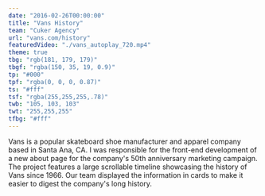 ```yaml
---
date: "2016-02-26T00:00:00"
title: "Vans History"
team: "Cuker Agency"
url: "vans.com/history"
featuredVideo: "./vans_autoplay_720.mp4"
theme: true
tbg: "rgb(181, 179, 179)"
tbgf: "rgba(150, 35, 19, 0.9)"
tp: "#000"
tpf: "rgba(0, 0, 0, 0.87)"
ts: "#fff"
tsf: "rgba(255,255,255,.78)"
twb: "105, 103, 103"
twt: "255,255,255"
tfbg: "#fff"
---
```

Vans is a popular skateboard shoe manufacturer and apparel company based in Santa Ana, CA. I was responsible for the front-end development of a new about page for the company's 50th anniversary marketing campaign. The project features a large scrollable timeline showcasing the history of Vans since 1966. Our team displayed the information in cards to make it easier to digest the company's long history.
